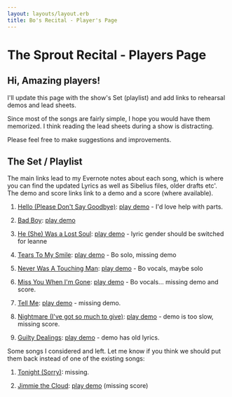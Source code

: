 ```yaml
---
layout: layouts/layout.erb
title: Bo's Recital - Player's Page
---
```

# The Sprout Recital - Players Page

## Hi, Amazing players!

I'll update this page with the show's Set (playlist) and add links to rehearsal demos and lead sheets.

Since most of the songs are fairly simple, I hope you would have them memorized. I think reading the lead sheets during a show is distracting.

Please feel free to make suggestions and improvements.

## The Set / Playlist

The main links lead to my Evernote notes about each song, which is where you can find the updated Lyrics as well as Sibelius files, older drafts etc'. The demo and score links link to a demo and a score (where available).

1. [Hello (Please Don't Say Goodbye)](https://www.evernote.com/l/AMdckF7s04BCR5HT-wpKlVqQXbURhvRPoTs): [play demo](media/hello.m4a "score: Hello (Please Don't Say Goodbye)") - I'd love help with parts.

1. [Bad Boy](https://www.evernote.com/l/AMc-dimL6UtAf7RrZlyy6_qQ2FvXQnDDwXw): [play demo](media/bad_boy.m4a "score: Bad Boy")

1. [He (She) Was a Lost Soul](https://www.evernote.com/shard/s199/nl/2147483647/235bf246-5c07-4eb0-8f4f-7b557e43ffcf/):  [play demo](media/lost_soul.m4a "score: He (She) Was a Lost Soul") - lyric gender should be switched for leanne

1. [Tears To My Smile](https://www.evernote.com/l/AMeV5kSt0BJEJo586yfT8CJxkt6KSNjtXPg):  [play demo](media/tears2smile.m4a "score: Tears To My Smile") - Bo solo, missing demo

1. [Never Was A Touching Man](https://www.evernote.com/l/AMf5sGF3qUVGF5gRvM0w9wpsab2EC3VHsdQ): [play demo](media/never_was.m4a "score: Never Was A Touching Man") - Bo vocals, maybe solo

1. [Miss You When I'm Gone](https://www.evernote.com/l/AMfdgKRYIfhNvZ4WXa3jhH-EgY5Mog89dLI):  [play demo](media/miss_you_when.m4a "score: Miss You When I'm Gone") - Bo vocals... missing demo and score.

1. [Tell Me](https://www.evernote.com/l/AMfpDbGCfJpJ3asf1hE817x4yC9VOOf-wqc):  [play demo](media/tell_me.m4a "score: Tell Me") - missing demo.

1. [Nightmare (I've got so much to give)](https://www.evernote.com/l/AMfVsH1UqfxH1ZoDOAb4rZuY3JbC1V-Z-6Y):  [play demo](media/nightmare.m4a "play: Nightmare (I've got so much to give)") - demo is too slow, missing score.

1. [Guilty Dealings](https://www.evernote.com/l/AMe3FO8InhVOX6b7qkNlzlon9iSqEOhMPCQ):  [play demo](media/guilty_dealings.mp3 "score: Guilty Dealings") - demo has old lyrics.


Some songs I considered and left. Let me know if you think we should put them back instead of one of the existing songs:

1. [Tonight (Sorry)](https://www.evernote.com/l/AMetRIfA2RVJVqiJeXoEws9ibIlQII6jCTM):  missing.

1. [Jimmie the Cloud](https://www.evernote.com/l/AMfl4lZ_rbRKlKhTbq-F2o829W56X7MDyyE):  [play demo](media/jimmie_the_cloud.m4a "play: Jimmie the Cloud") (missing score)

